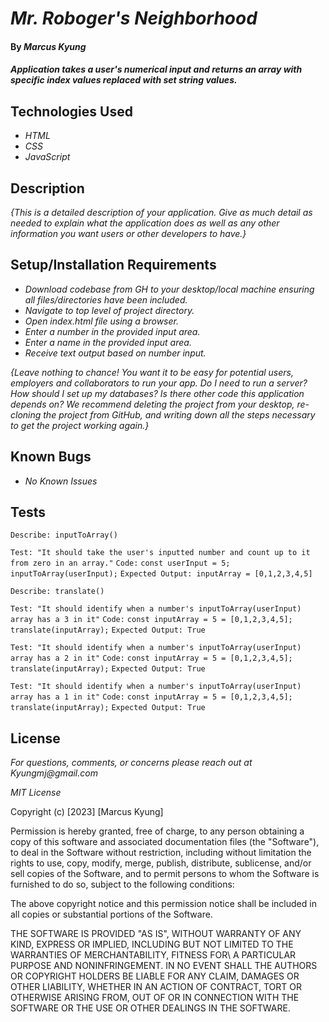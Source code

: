 # _Mr. Roboger's Neighborhood_

#### By _**Marcus Kyung**_

#### _Application takes a user's numerical input and returns an array with specific index values replaced with set string values._

## Technologies Used

* _HTML_
* _CSS_
* _JavaScript_

## Description

_{This is a detailed description of your application. Give as much detail as needed to explain what the application does as well as any other information you want users or other developers to have.}_

## Setup/Installation Requirements

* _Download codebase from GH to your desktop/local machine ensuring all files/directories have been included._
* _Navigate to top level of project directory._
* _Open index.html file using a browser._
* _Enter a number in the provided input area._
* _Enter a name in the provided input area._
* _Receive text output based on number input._

_{Leave nothing to chance! You want it to be easy for potential users, employers and collaborators to run your app. Do I need to run a server? How should I set up my databases? Is there other code this application depends on? We recommend deleting the project from your desktop, re-cloning the project from GitHub, and writing down all the steps necessary to get the project working again.}_

## Known Bugs

* _No Known Issues_

## Tests

```Describe: inputToArray()```

  ```Test: "It should take the user's inputted number and count up to it from zero in an array."```
  ```Code:```
  ```const userInput = 5;```
  ```inputToArray(userInput);```
  ```Expected Output: inputArray = [0,1,2,3,4,5]```

```Describe: translate()```

  ```Test: "It should identify when a number's inputToArray(userInput) array has a 3 in it"```
  ```Code:```
  ```const inputArray = 5 = [0,1,2,3,4,5];```
  ```translate(inputArray);```
  ```Expected Output: True```

  ```Test: "It should identify when a number's inputToArray(userInput) array has a 2 in it"```
  ```Code:```
  ```const inputArray = 5 = [0,1,2,3,4,5];```
  ```translate(inputArray);```
  ```Expected Output: True```

  ```Test: "It should identify when a number's inputToArray(userInput) array has a 1 in it"```
  ```Code:```
  ```const inputArray = 5 = [0,1,2,3,4,5];```
  ```translate(inputArray);```
  ```Expected Output: True```

## License

_For questions, comments, or concerns please reach out at Kyungmj@gmail.com_

_MIT License_

Copyright (c) [2023] [Marcus Kyung]

Permission is hereby granted, free of charge, to any person obtaining a copy of this software and associated documentation files (the "Software"), to deal in the Software without restriction, including without limitation the rights to use, copy, modify, merge, publish, distribute, sublicense, and/or sell copies of the Software, and to permit persons to whom the Software is furnished to do so, subject to the following conditions: 

The above copyright notice and this permission notice shall be included in all copies or substantial portions of the Software.

THE SOFTWARE IS PROVIDED "AS IS", WITHOUT WARRANTY OF ANY KIND, EXPRESS OR IMPLIED, INCLUDING BUT NOT LIMITED TO THE WARRANTIES OF MERCHANTABILITY, FITNESS FOR\ A PARTICULAR PURPOSE AND NONINFRINGEMENT. IN NO EVENT SHALL THE AUTHORS OR COPYRIGHT HOLDERS BE LIABLE FOR ANY CLAIM, DAMAGES OR OTHER LIABILITY, WHETHER IN AN ACTION OF CONTRACT, TORT OR OTHERWISE ARISING FROM, OUT OF OR IN CONNECTION WITH THE SOFTWARE OR THE USE OR OTHER DEALINGS IN THE SOFTWARE.